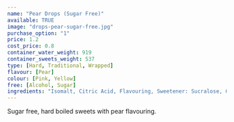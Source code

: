 ```yaml
---
name: "Pear Drops (Sugar Free)"
available: TRUE
image: "drops-pear-sugar-free.jpg"
purchase_option: "1"
price: 1.2
cost_price: 0.8
container_water_weight: 919
container_sweets_weight: 537
type: [Hard, Traditional, Wrapped]
flavour: [Pear]
colour: [Pink, Yellow]
free: [Alcohol, Sugar]
ingredients: "Isomalt, Citric Acid, Flavouring, Sweetener: Sucralose, Colours: E129 E102"
---
```

Sugar free, hard boiled sweets with pear flavouring.